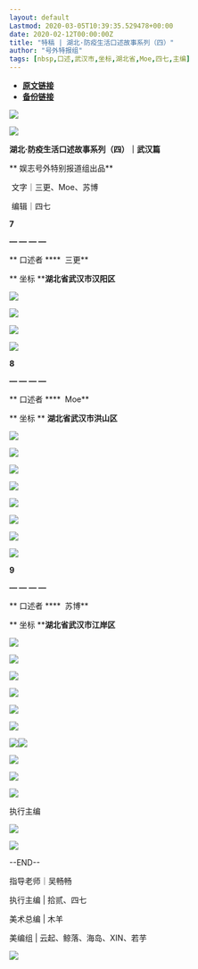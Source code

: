 ```yaml
---
layout: default
Lastmod: 2020-03-05T10:39:35.529478+00:00
date: 2020-02-12T00:00:00Z
title: "特稿 | 湖北·防疫生活口述故事系列（四）"
author: "号外特报组"
tags: [nbsp,口述,武汉市,坐标,湖北省,Moe,四七,主编]
---
```


* [**原文链接**](https://mp.weixin.qq.com/s/6h4U2QcU2K2GKKfIwGgXBQ)
* [**备份链接**](http://archive.ph/P03kX)


![](/images/post/04d4e3440636de41e3cf6e636fde7baf.jpg)

![](/images/post/041f14091e2278268045637bac03a0b1.jpg)

  

**湖北·防疫生活口述故事系列（四）｜武汉篇**

** 娱志号外特别报道组出品**

 文字｜三更、Moe、苏博

 编辑｜四七

**7**

**— — — —**

  

** 口述者 ****  三更**

** 坐标 ****湖北省武汉市汉阳区**

![](/images/post/de0f6cd5ca4ba3f97612db830d58a7af.jpg)

![](/images/post/fd834bb52886d35557d78ad3febd500e.jpg)

![](/images/post/473904bd2100143fe9540a10f6606dc6.jpg)

![](/images/post/112fa405c69cc69c915b2bfd3eeb8287.jpg)  

**8**

**— — — —**

** 口述者 ****  Moe**

** 坐标 ** **湖北省武汉市洪山区**

![](/images/post/59f26015c603f197bd4615a27d4d0a07.jpg)

![](/images/post/11c94545789e084a00b3166bd17b4f02.jpg)

![](/images/post/cd461c71b0992509da16a354f712b639.jpg)

![](/images/post/10680ec18423f675cab83d3ebc647e5c.jpg)

![](/images/post/55bd4ee13bb973cb3b378fab20d10cd2.jpg)

![](/images/post/0bbebd479e5b0bacf7692973dc5d8d4d.jpg)

![](/images/post/b11ee4e89de766cd2aa10ee5063f3390.jpg)

![](/images/post/4e080abe3990658b8e2fb7ed0e29adf4.jpg)

**9**

**— — — —**

** 口述者 ****  苏博**

** 坐标 ****湖北省武汉市江岸区**

![](/images/post/a113980614759812d0c22bf9bf3fe916.jpg)

![](/images/post/c2330c4c42d10b10b3bd29d163f5b2f4.jpg)  

![](/images/post/25753fd01f721663052d466d6e0858a0.jpg)

![](/images/post/53a2e53f591be6b1124a40af988efda0.jpg)

![](/images/post/0a44b9d3e8e537cd73aa9f4ed805d849.jpg)  

![](/images/post/a30cb931d24326c6461d94e96bcdb9dc.jpg)

![](/images/post/8cd397b4620ec678199b23921127d6b9.jpg)![](/images/post/01f99e19ecc5ddf37d1b14b57aa982a1.jpg)

![](/images/post/56bea770acb78c2a4621e7e9cb63d3b1.jpg)

![](/images/post/8c0fa3f57b46c1a07d60df6ddde34f8e.jpg)

![](/images/post/67d933148549ab802d367b8d63f74d9d.jpg)

执行主编  

![](/images/post/6fffa9c11992e956c093f2cc8610a0c1.jpg)

![](/images/post/15c1cfab96a25b50458d719a24c7568c.jpg)

\--END--

指导老师｜吴畅畅

执行主编 | 拾贰、四七

美术总编 | 木羊  

美编组 | 云起、鲸落、海岛、XIN、若芋

![](/images/post/8787e5ef526c06c54d6979a57d032500.jpg)

